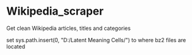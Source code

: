 # Wikipedia_scraper
Get clean Wikipedia articles, titles and categories


set sys.path.insert(0, "D:/Latent Meaning Cells/") to where bz2 files are located
